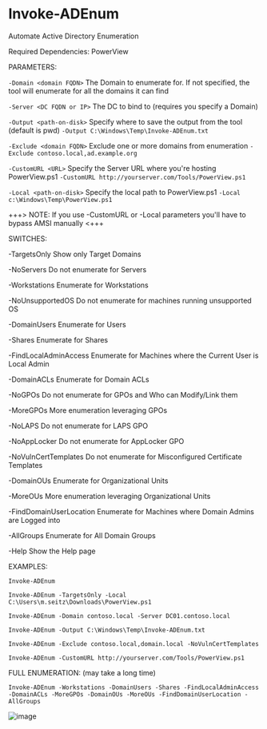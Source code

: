 # Invoke-ADEnum
Automate Active Directory Enumeration

Required Dependencies: PowerView

PARAMETERS:

`-Domain <domain FQDN>`           The Domain to enumerate for. If not specified, the tool will enumerate for all the domains it can find

`-Server <DC FQDN or IP>`         The DC to bind to (requires you specify a Domain)

`-Output <path-on-disk>`          Specify where to save the output from the tool (default is pwd)         `-Output C:\Windows\Temp\Invoke-ADEnum.txt`

`-Exclude <domain FQDN>`          Exclude one or more domains from enumeration                            `-Exclude contoso.local,ad.example.org`

`-CustomURL <URL>`                Specify the Server URL where you're hosting PowerView.ps1               `-CustomURL http://yourserver.com/Tools/PowerView.ps1`

`-Local <path-on-disk>`           Specify the local path to PowerView.ps1                                 `-Local c:\Windows\Temp\PowerView.ps1`


+++> NOTE: If you use -CustomURL or -Local parameters you'll have to bypass AMSI manually <+++


SWITCHES:

-TargetsOnly                    Show only Target Domains

-NoServers                      Do not enumerate for Servers

-Workstations                   Enumerate for Workstations

-NoUnsupportedOS                Do not enumerate for machines running unsupported OS

-DomainUsers                    Enumerate for Users

-Shares                         Enumerate for Shares

-FindLocalAdminAccess           Enumerate for Machines where the Current User is Local Admin

-DomainACLs                     Enumerate for Domain ACLs

-NoGPOs                         Do not enumerate for GPOs and Who can Modify/Link them

-MoreGPOs                       More enumeration leveraging GPOs

-NoLAPS                         Do not enumerate for LAPS GPO

-NoAppLocker                    Do not enumerate for AppLocker GPO

-NoVulnCertTemplates            Do not enumerate for Misconfigured Certificate Templates

-DomainOUs                      Enumerate for Organizational Units

-MoreOUs                        More enumeration leveraging Organizational Units

-FindDomainUserLocation         Enumerate for Machines where Domain Admins are Logged into

-AllGroups                      Enumerate for All Domain Groups

-Help                           Show the Help page


EXAMPLES:

```
Invoke-ADEnum
```
```
Invoke-ADEnum -TargetsOnly -Local C:\Users\m.seitz\Downloads\PowerView.ps1
```
```
Invoke-ADEnum -Domain contoso.local -Server DC01.contoso.local
```
```
Invoke-ADEnum -Output C:\Windows\Temp\Invoke-ADEnum.txt
```
```
Invoke-ADEnum -Exclude contoso.local,domain.local -NoVulnCertTemplates
```
```
Invoke-ADEnum -CustomURL http://yourserver.com/Tools/PowerView.ps1
```


FULL ENUMERATION: (may take a long time)
```
Invoke-ADEnum -Workstations -DomainUsers -Shares -FindLocalAdminAccess -DomainACLs -MoreGPOs -DomainOUs -MoreOUs -FindDomainUserLocation -AllGroups
```

![image](https://user-images.githubusercontent.com/61951374/236856792-c7c3f17d-a8a5-41d5-8c69-613fd15fd845.png)

